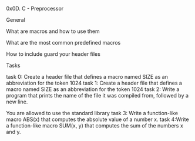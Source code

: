 0x0D. C - Preprocessor

General

What are macros and how to use them

What are the most common predefined macros

How to include guard your header files

Tasks

task 0: Create a header file that defines a macro named SIZE as an abbreviation for the token 1024
task 1: Create a header file that defines a macro named SIZE as an abbreviation for the token 1024
task 2: Write a program that prints the name of the file it was compiled from, followed by a new line.



You are allowed to use the standard library
task 3: Write a function-like macro ABS(x) that computes the absolute value of a number x.
task 4:Write a function-like macro SUM(x, y) that computes the sum of the numbers x and y.

